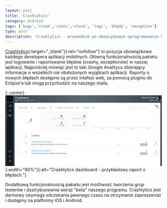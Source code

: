 ```yaml
---
layout: post
title: 'Crashlytics'
category: Android
tags: ['bugs','crash','stats','stack', 'logi', 'błędy', 'exception']
type: post
description: 'Crashlytics - przewodnik po obowiązkowym oprogramowaniu każdego developera aplikacji mobilnych. Omówienie podstawowych funkcji pakietu.'
---
```


[Crashlytics](http://try.crashlytics.com/){:target="_blank"}{:rel="nofollow"} to pozycja obowiązkowa każdego developera aplikacji mobilnych. Główną funkcjonalnością pakietu jest logowanie i raportowanie błędów (crashy, exceptionów) w naszej aplikacji. Najprościej mówiąc jest to taki Google Analitycs zbierający informacje o wszelkich nie obsłużonych wyjątkach aplikacji. Raporty o nowych błędach dostępne są przez intefejs web, za pomocą pluginu do Eclipse'a lub mogą przychodzić na naszego maila.

{:.center}
![Crashlytics dashboard](/public/uploads/2014/09/crash_1.png){:width="90%"}{:alt="Crashlytics dashboard - przykładowy raport o błędach."}


Dodatkową funkcjonalnością pakietu jest możliwość tworzenia grup testerów i dystrybuowania wersji "beta" naszego programu. Crashlytics jest darmowy (wymaga odczekania pewnego czasu na otrzymanie zaproszenia) i dostępny na platformy iOS i Android.
